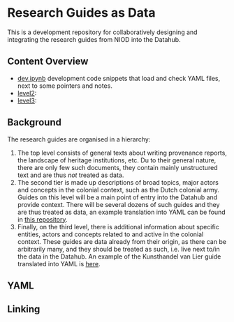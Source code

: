 # Research Guides as Data

This is a development repository for collaboratively designing and integrating the research guides from NIOD into the Datahub. 

## Content Overview
   
 - [dev.ipynb](dev.ipynb) development code snippets that load and check YAML files, next to some pointers and notes.
 - [level2](./niveau2/): 
 - [level3](./niveau3/): 



## Background

The research guides are organised in a hierarchy:  

 1. The top level consists of general texts about writing provenance reports, the landscape of heritage institutions, etc. Du to their general nature, there are only few such documents, they contain mainly unstructured text and are thus _not_ treated as data.
 2. The second tier is made up descriptions of broad topics, major actors and concepts in the colonial context, such as the Dutch colonial army. Guides on this level will be a main point of entry into the Datahub and provide context. There will be several dozens of such guides and they are thus treated as data, an example translation into YAML can be found in [this repository](./Leger_en_Marine.yaml).
 3. Finally, on the third level, there is additional information about specific entities, actors and concepts related to and active in the colonial context. These guides are data already from their origin, as there can be arbitrarily many, and they should be treated as such, i.e. live next to/in the data in the Datahub. An example of the Kunsthandel van Lier guide translated into YAML is [here](Kunsthandel_van_Lier.yaml).


## YAML


## Linking

